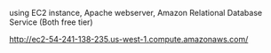 using EC2 instance, Apache webserver, Amazon Relational Database Service (Both free tier)


http://ec2-54-241-138-235.us-west-1.compute.amazonaws.com/
